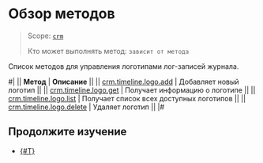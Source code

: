 # Обзор методов

> Scope: [`crm`](../../../../scopes/permissions.md)
>
> Кто может выполнять метод: `зависит от метода`

Список методов для управления логотипами лог-записей журнала.

#|
|| **Метод** | **Описание** ||
|| [crm.timeline.logo.add](./crm-timeline-logo-add.md) | Добавляет новый логотип ||
|| [crm.timeline.logo.get](./crm-timeline-logo-get.md) | Получает информацию о логотипе ||
|| [crm.timeline.logo.list](./crm-timeline-logo-list.md) | Получает список всех доступных логотипов ||
|| [crm.timeline.logo.delete](./crm-timeline-logo-delete.md) | Удаляет логотип ||
|#

## Продолжите изучение

- [{#T}](../index.md)
